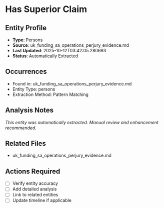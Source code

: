 # Has Superior Claim

## Entity Profile
- **Type**: Persons
- **Source**: uk_funding_sa_operations_perjury_evidence.md
- **Last Updated**: 2025-10-12T03:42:05.280693
- **Status**: Automatically Extracted

## Occurrences
- Found in: uk_funding_sa_operations_perjury_evidence.md
- Entity Type: persons
- Extraction Method: Pattern Matching

## Analysis Notes
*This entity was automatically extracted. Manual review and enhancement recommended.*

## Related Files
- uk_funding_sa_operations_perjury_evidence.md

## Actions Required
- [ ] Verify entity accuracy
- [ ] Add detailed analysis
- [ ] Link to related entities
- [ ] Update timeline if applicable
